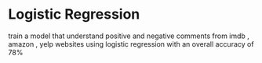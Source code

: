 # Logistic Regression 

 train a model that understand positive and negative comments from imdb , amazon , yelp websites using logistic regression with an overall accuracy of 78%